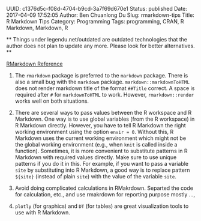 UUID: c1376d5c-f08d-4704-b9cd-3a7f69d670e1
Status: published
Date: 2017-04-09 17:52:05
Author: Ben Chuanlong Du
Slug: rmarkdown-tips
Title: R Markdown Tips
Category: Programming
Tags: programming, CRAN, R Markdown, Markdown, R

**
Things under legendu.net/outdated are outdated technologies 
that the author does not plan to update any more. 
Please look for better alternatives.
**

[RMarkdown Reference](https://www.rstudio.com/wp-content/uploads/2015/03/rmarkdown-reference.pdf)

1. The `rmarkdown` package is preferred to the `markdown` package.
There is also a small bug with the `markdown` package. 
`markdown::markdownToHTML` does not render markdown title of the format `##Title` correct.
A space is required after `#` for `markdownToHTML` to work.
However, 
`rmarkdown::render` works well on both situations. 

2. There are several ways to pass values between the R workspace and R Markdown.
One way is to use global variables (from the R workspace) in R Markdown directly.
However, 
you have to tell R Markdown the right working environment using the option `envir = 0`.
Without this, 
R Markdown uses the current working environment 
which might not be the global working environment
(e.g., when `knit` is called inside a function). 
Sometimes, 
it is more convenient to substitute patterns in R Markdown with required values directly.
Make sure to use unique patterns if you do it in this.
For example, 
if you want to pass a variable `site` by substituting into R Markdown,
a good way is to replace pattern `${site}` (instead of plain `site`) with the value of the variable `site`.

3. Avoid doing complicated calculations in RMakrdown. 
Separted the code for calculation, etc., and use rmakrdown for reporting purpose mostly ...,

4. `plotly` (for graphics) and `DT` (for tables) are great visualization tools to use with R Markdown.

